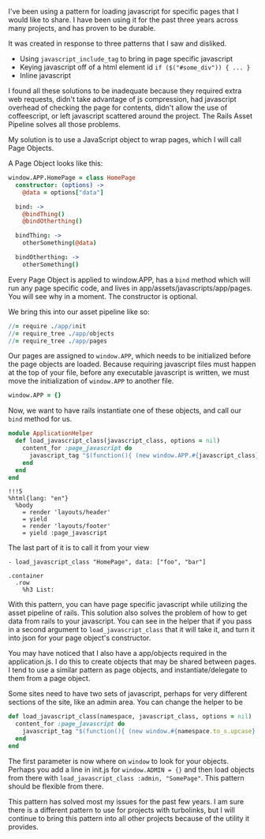 
I've been using a pattern for loading javascript for specific pages that I would like to share. I have been using it for the past three years across many projects, and has proven to be durable.

It was created in response to three patterns that I saw and disliked.

- Using `javascript_include_tag` to bring in page specific javascript
- Keying javascript off of a html element id `if ($("#some_div")) { ... }`
- Inline javascript

I found all these solutions to be inadequate because they required extra web requests, didn't take advantage of js compression, had javascript overhead of checking the page for contents, didn't allow the use of coffeescript, or left javascript scattered around the project. The Rails Asset Pipeline solves all those problems.

My solution is to use a JavaScript object to wrap pages, which I will call Page Objects.

A Page Object looks like this:

```coffeescript app/assets/javascripts/app/pages/home_page.js.coffee
window.APP.HomePage = class HomePage
  constructor: (options) ->
    @data = options["data"]

  bind: ->
    @bindThing()
    @bindOtherthing()

  bindThing: ->
    otherSomething(@data)

  bindOtherthing: ->
    otherSomething()
```

Every Page Object is applied to window.APP, has a `bind` method which will run any page specific code, and lives in app/assets/javascripts/app/pages. You will see why in a moment. The constructor is optional.

We bring this into our asset pipeline like so:

```coffeescript app/assets/javascripts/application.js
//= require ./app/init
//= require_tree ./app/objects
//= require_tree ./app/pages
```

Our pages are assigned to `window.APP`, which needs to be initialized before the page objects are loaded. Because requiring javascript files must happen at the top of your file, before any executable javascript is written, we must move the initialization of `window.APP` to another file.

```coffeescript app/assets/javascripts/app/init.js
window.APP = {}
```

Now, we want to have rails instantiate one of these objects, and call our `bind` method for us.

```ruby app/helpers/application_helper.rb
module ApplicationHelper
  def load_javascript_class(javascript_class, options = nil)
    content_for :page_javascript do
      javascript_tag "$(function(){ (new window.APP.#{javascript_class}(#{options.to_json})).bind(); })"
    end
  end
end
```

```haml app/views/layouts/application.html.haml
!!!5
%html{lang: "en"}
  %body
    = render 'layouts/header'
    = yield
    = render 'layouts/footer'
    = yield :page_javascript
```

The last part of it is to call it from your view

```haml app/views/home/index.html.haml
- load_javascript_class "HomePage", data: ["foo", "bar"]

.container
  .row
    %h3 List:
```

With this pattern, you can have page specific javascript while utilizing the asset pipeline of rails. This solution also solves the problem of how to get data from rails to your javascript. You can see in the helper that if you pass in a second argument to `load_javascript_class` that it will take it, and turn it into json for your page object's constructor.

You may have noticed that I also have a app/objects required in the application.js. I do this to create objects that may be shared between pages. I tend to use a similar pattern as page objects, and instantiate/delegate to them from a page object.

Some sites need to have two sets of javascript, perhaps for very different sections of the site, like an admin area. You can change the helper to be

```ruby app/helpers/application_helper.rb
def load_javascript_class(namespace, javascript_class, options = nil)
  content_for :page_javascript do
    javascript_tag "$(function(){ (new window.#{namespace.to_s.upcase}.#{javascript_class}(#{options.to_json})).bind(); })"
  end
end
```

The first parameter is now where on `window` to look for your objects. Perhaps you add a line in init.js for `window.ADMIN = {}` and then load objects from there with `load_javascript_class :admin, "SomePage"`. This pattern should be flexible from there.

This pattern has solved most my issues for the past few years. I am sure there is a different pattern to use for projects with turbolinks, but I will continue to bring this pattern into all other projects because of the utility it provides.
